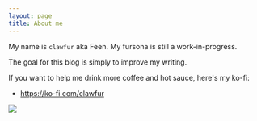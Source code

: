 ```yaml
---
layout: page
title: About me
---
```


My name is `clawfur` aka Feen.  My fursona is still a work-in-progress.

The goal for this blog is simply to improve my writing.

If you want to help me drink more coffee and hot sauce, here's my ko-fi: 

- <https://ko-fi.com/clawfur>

 <img src="{{ 'assets/img/ref.png' | relative_url }}">